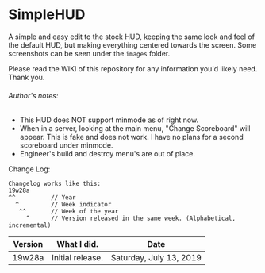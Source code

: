 # SimpleHUD

A simple and easy edit to the stock HUD, keeping the same look and feel of the default HUD, but making everything centered towards the screen.
Some screenshots can be seen under the `images` folder.

Please read the WIKI of this repository for any information you'd likely need. Thank you.

###### Author's notes:
* This HUD does NOT support minmode as of right now.
* When in a server, looking at the main menu, "Change Scoreboard" will appear. This is fake and does not work. I have no plans for a second scoreboard under minmode.
* Engineer's build and destroy menu's are out of place.

Change Log:
```
Changelog works like this:
19w28a
^^			// Year
  ^			// Week indicator
   ^^		// Week of the year
     ^		// Version released in the same week. (Alphabetical, incremental)
```

|Version		| What I did.					| Date						|
|---------------|-------------------------------|---------------------------|
|19w28a			| Initial release. 				| Saturday, July 13, 2019	|
